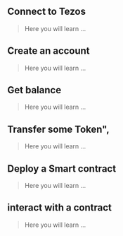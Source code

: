 ## Connect to Tezos
> Here you will learn ...

## Create an account
> Here you will learn ...

## Get balance
> Here you will learn ...

## Transfer some Token",
> Here you will learn ...

## Deploy a Smart contract
> Here you will learn ...

## interact with a contract
> Here you will learn ...
